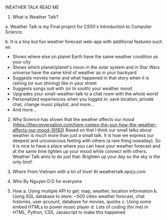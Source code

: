 WEATHER TALK
READ ME
1. What is Weather Talk?

a. Weather Talk is my Final project for CS50's Introduction to Computer Science.

b. It is a tiny but fun weather forecast web-app with additional features such as:
- Shows where else on planet Earth have the same weather condition as your city
- Shows which planet/planet's moon in the solar system and in Star Wars universe have the same kind of weather as in your backyard
- Suggests movies name and what happened in that story when it is raining (or sun shining) like in your street
- Suggests songs suit with (or to sooth) your weather mood
- Upgrades your small-weather-talk to a chat room with the whole world
- Personalized experiences when you logged in: save location, private chat, change music playlist, and more...
- And more...

2. Why
Science has shown that the weather affects our mood (https://theconversation.com/here-comes-the-sun-how-the-weather-affects-our-mood-19183)
Based on that I think our small talks about weather is much more than just a small talk.
It is how we express our deepest and unconscious feeling with others (a rare thing nowaday).
So it is nice to have a place where you can have your weather forecast and at the same time lighten up your mood while connect with others.
Weather Talk aims to do just that: Brighten up your day so the sky is the only limit!

3. Where
From Vietnam with a lot of love!
At weathertalk.epizy.com

4. Who
By Nguyen D.D for everyone

5. How
a. Using multiple API to get: map, weather, location information
b. Using SQL database to store: ~500 cities weather forecast, chat histories, user account, database for movies, quotes
c. Using some embed HTMLs to power music player
d. Lots of coding (for me) in HTML, Python, CSS, Javascript to make this happened
